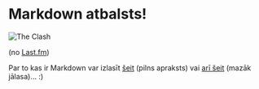 # Markdown atbalsts!

![The Clash](http://userserve-ak.last.fm/serve/500/36023147/The+Clash.jpg "The Clash")

(no [Last.fm](http://last.fm))

Par to kas ir Markdown var izlasīt [šeit](http://daringfireball.net/projects/markdown/) (pilns apraksts) vai [arī šeit](http://en.wikipedia.org/wiki/Markdown) (mazāk jālasa)... :)
